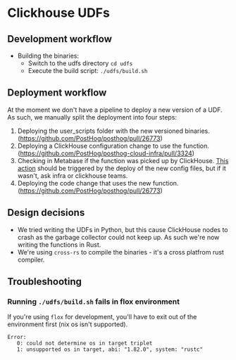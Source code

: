 # Clickhouse UDFs

## Development workflow

-   Building the binaries:
    -   Switch to the udfs directory `cd udfs`
    -   Execute the build script: `./udfs/build.sh`

## Deployment workflow

At the moment we don't have a pipeline to deploy a new version of a UDF. As such, we manually split the deployment into four steps:

1. Deploying the user_scripts folder with the new versioned binaries. (https://github.com/PostHog/posthog/pull/26773)
2. Deploying a ClickHouse configuration change to use the function. (https://github.com/PostHog/posthog-cloud-infra/pull/3324)
3. Checking in Metabase if the function was picked up by ClickHouse. [This action](https://github.com/PostHog/posthog-cloud-infra/actions/workflows/clickhouse-udfs.yml) should be triggered by the deploy of the new config files, but if it wasn't, ask infra or clickhouse teams.
4. Deploying the code change that uses the new function. (https://github.com/PostHog/posthog/pull/26773)

## Design decisions

-   We tried writing the UDFs in Python, but this cause ClickHouse nodes to crash as the garbage collector could not keep up. As such we're now writing the functions in Rust.
-   We're using `cross-rs` to compile the binaries - it's a cross platfrom rust compiler.

## Troubleshooting

### Running `./udfs/build.sh` fails in flox environment

If you're using `flox` for development, you'll have to exit out of the environment first (nix os isn't supported).

```
Error:
   0: could not determine os in target triplet
   1: unsupported os in target, abi: "1.82.0", system: "rustc"
```
